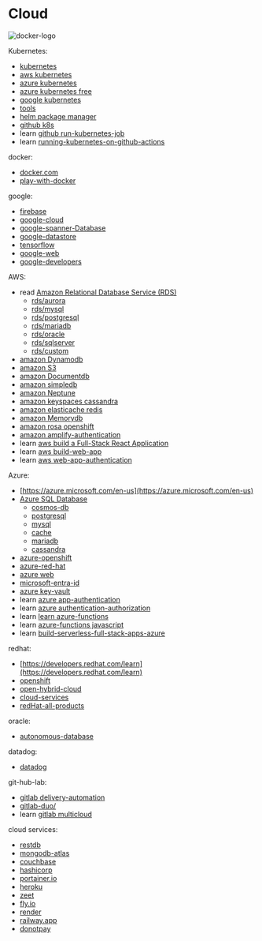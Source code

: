 # Cloud

![docker-logo](https://techcrunch.com/wp-content/uploads/2023/10/01-symbol_blue-docker-logo.png?w=300)

Kubernetes:
- [kubernetes](https://kubernetes.io/)
- [aws kubernetes](https://aws.amazon.com/kubernetes/)
- [azure kubernetes](https://azure.microsoft.com/en-us/products/kubernetes-service/)
- [azure kubernetes free](https://azure.microsoft.com/en-us/free/kubernetes-service/)
- [google kubernetes](https://cloud.google.com/kubernetes-engine/)
- [tools](https://kubernetes.io/docs/tasks/tools/)
- [helm package manager](https://helm.sh/)
- [github k8s](https://github.com/kubernetes)
- learn [github run-kubernetes-job](https://github.com/marketplace/actions/run-kubernetes-job)
- learn [running-kubernetes-on-github-actions](https://dev.to/kitarp29/running-kubernetes-on-github-actions-f2c)

docker:
- [docker.com](https://www.docker.com/)
- [play-with-docker](https://www.docker.com/play-with-docker/)

google:
- [firebase](https://firebase.google.com/)
- [google-cloud](https://cloud.google.com/?hl=en)
- [google-spanner-Database](https://cloud.google.com/spanner/)
- [google-datastore](https://cloud.google.com/datastore/)
- [tensorflow](https://www.tensorflow.org/)
- [google-web](https://developers.google.com/web)
- [google-developers](https://developers.google.com/products/)


AWS:
- read [Amazon Relational Database Service (RDS)](https://aws.amazon.com/rds/)
  - [rds/aurora](https://aws.amazon.com/rds/aurora/)
  - [rds/mysql](https://aws.amazon.com/rds/mysql/)
  - [rds/postgresql](https://aws.amazon.com/rds/postgresql/)
  - [rds/mariadb](https://aws.amazon.com/rds/mariadb/)
  - [rds/oracle](https://aws.amazon.com/rds/oracle/)
  - [rds/sqlserver](https://aws.amazon.com/rds/sqlserver/)
  - [rds/custom](https://aws.amazon.com/rds/custom/)
- [amazon Dynamodb](https://aws.amazon.com/dynamodb/)
- [amazon S3](https://aws.amazon.com/s3/)
- [amazon Documentdb](https://aws.amazon.com/documentdb/)
- [amazon simpledb](https://aws.amazon.com/simpledb/)
- [amazon Neptune](https://aws.amazon.com/neptune/)
- [amazon keyspaces cassandra](https://aws.amazon.com/keyspaces/)
- [amazon elasticache redis](https://aws.amazon.com/elasticache/)
- [amazon Memorydb](https://aws.amazon.com/memorydb/)
- [amazon rosa openshift](https://aws.amazon.com/rosa/)
- [amazon amplify-authentication](https://aws.amazon.com/amplify/authentication/)
- learn [aws build a Full-Stack React Application](https://aws.amazon.com/getting-started/hands-on/build-react-app-amplify-graphql/)
- learn [aws build-web-app](https://aws.amazon.com/getting-started/hands-on/build-web-app-s3-lambda-api-gateway-dynamodb/)
- learn [aws web-app-authentication](https://aws.amazon.com/blogs/security/simplify-web-app-authentication-a-guide-to-ad-fs-federation-with-amazon-cognito-user-pools/)


Azure:
- [https://azure.microsoft.com/en-us](https://azure.microsoft.com/en-us)
- [Azure SQL Database](https://azure.microsoft.com/en-us/products/azure-sql/database/)
  - [cosmos-db](https://azure.microsoft.com/en-us/products/cosmos-db/)
  - [postgresql](https://azure.microsoft.com/en-us/products/postgresql/)
  - [mysql](https://azure.microsoft.com/en-us/services/mysql/)
  - [cache](https://azure.microsoft.com/en-us/products/cache/)
  - [mariadb](https://azure.microsoft.com/en-us/services/mariadb/)
  - [cassandra](https://azure.microsoft.com/en-us/services/managed-instance-apache-cassandra/)
- [azure-openshift](https://azure.microsoft.com/en-us/products/openshift/)
- [azure-red-hat](https://azure.microsoft.com/en-us/solutions/linux-on-azure/red-hat/)
- [azure web](https://azure.microsoft.com/en-us/products/app-service/web)
- [microsoft-entra-id](https://www.microsoft.com/en-us/security/business/identity-access/microsoft-entra-id)
- [azure key-vault](https://azure.microsoft.com/en-us/products/key-vault/)
- learn [azure app-authentication](https://learn.microsoft.com/en-us/azure/app-service/scenario-secure-app-authentication-app-service)
- learn [azure authentication-authorization](https://learn.microsoft.com/en-us/azure/app-service/overview-authentication-authorization)
- learn [learn azure-functions](https://learn.microsoft.com/en-us/azure/azure-functions/)
- learn [azure-functions javascript](https://learn.microsoft.com/en-us/azure/azure-functions/functions-reference-node?tabs=javascript%2Clinux%2Cazure-cli&pivots=nodejs-model-v4)
- learn [build-serverless-full-stack-apps-azure](https://learn.microsoft.com/en-us/training/paths/build-serverless-full-stack-apps-azure/)


redhat:
- [https://developers.redhat.com/learn](https://developers.redhat.com/learn)
- [openshift](https://www.redhat.com/de/technologies/cloud-computing/openshift)
- [open-hybrid-cloud](https://www.redhat.com/en/products/open-hybrid-cloud)
- [cloud-services](https://www.redhat.com/en/technologies/cloud-computing/openshift/cloud-services)
- [redHat-all-products](https://www.redhat.com/de/technologies/all-products)

oracle:
- [autonomous-database](https://www.oracle.com/autonomous-database/)

datadog:
- [datadog](https://www.datadoghq.com/)


git-hub-lab:
- [gitlab delivery-automation](https://about.gitlab.com/solutions/delivery-automation/)
- [gitlab-duo/](https://about.gitlab.com/gitlab-duo/)
- learn [gitlab multicloud](https://about.gitlab.com/topics/multicloud/)

cloud services:
- [restdb](https://restdb.io/)
- [mongodb-atlas](https://www.mongodb.com/atlas)
- [couchbase](https://www.couchbase.com/products/server/)
- [hashicorp](https://www.hashicorp.com/products)
- [portainer.io](https://www.portainer.io/)
- [heroku](https://www.heroku.com/)
- [zeet](https://zeet.co/)
- [fly.io](https://fly.io/)
- [render](https://render.com/)
- [railway.app](https://railway.app/)
- [donotpay](https://donotpay.com/)